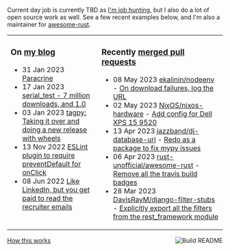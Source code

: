 Current day job is currently TBD as [I'm job hunting](https://tevps.net/cv/), but I also do a lot of open source work as well. See a few recent examples below, and I'm also a maintainer for [awesome-rust](https://github.com/rust-unofficial/awesome-rust).

<table><tr><td valign="top">

### On [my blog](https://tevps.net/blog)
<!-- blog starts -->
* 31 Jan 2023 [Paracrine](https://tevps.net/blog/2023/01/31/paracrine)
* 17 Jan 2023 [serial_test - 7 million downloads, and 1.0](https://tevps.net/blog/2023/01/17/serial_test-7-million-downloads-and-10)
* 03 Jan 2023 [tagpy: Taking it over and doing a new release with wheels](https://tevps.net/blog/2023/01/03/tagpy)
* 13 Nov 2022 [ESLint plugin to require preventDefault for onClick](https://tevps.net/blog/2022/11/13/require-preventdefault-for-onclick)
* 08 Jun 2022 [Like LinkedIn, but you get paid to read the recruiter emails](https://tevps.net/blog/2022/06/08/linkedin-with-payment)
<!-- blog ends -->

</td><td valign="top">

### Recently [merged pull requests](https://github.com/search?o=desc&q=is%3Apr+author%3Apalfrey+-user%3Apalfrey+is%3Amerged+is%3Apublic&s=created&type=Issues)

<!-- prs starts -->
* 08 May 2023 [ekalinin/nodeenv](https://github.com/ekalinin/nodeenv) - [On download failures, log the URL](https://github.com/ekalinin/nodeenv/pull/330)
* 02 May 2023 [NixOS/nixos-hardware](https://github.com/NixOS/nixos-hardware) - [Add config for Dell XPS 15 9520](https://github.com/NixOS/nixos-hardware/pull/613)
* 13 Apr 2023 [jazzband/dj-database-url](https://github.com/jazzband/dj-database-url) - [Redo as a package to fix mypy issues](https://github.com/jazzband/dj-database-url/pull/215)
* 06 Apr 2023 [rust-unofficial/awesome-rust](https://github.com/rust-unofficial/awesome-rust) - [Remove all the travis build badges](https://github.com/rust-unofficial/awesome-rust/pull/1475)
* 28 Mar 2023 [DavisRayM/django-filter-stubs](https://github.com/DavisRayM/django-filter-stubs) - [Explicitly export all the filters from the rest_framework module](https://github.com/DavisRayM/django-filter-stubs/pull/18)
<!-- prs ends -->

</td></tr></table>

<a href="https://github.com/palfrey/palfrey/actions"><img src="https://github.com/palfrey/palfrey/workflows/Build%20README/badge.svg?branch=main" align="right" alt="Build README"></a> <a href="https://tevps.net/blog/2020/7/11/customising-github-profile-pages/">How this works</a>

